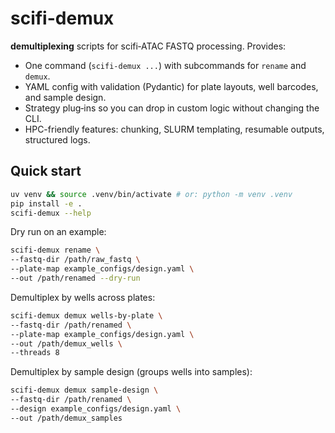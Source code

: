 # scifi-demux

**demultiplexing** scripts for scifi‑ATAC FASTQ processing. Provides:

- One command (`scifi-demux ...`) with subcommands for `rename` and `demux`.
- YAML config with validation (Pydantic) for plate layouts, well barcodes, and sample design.
- Strategy plug‑ins so you can drop in custom logic without changing the CLI.
- HPC-friendly features: chunking, SLURM templating, resumable outputs, structured logs.


## Quick start

```bash
uv venv && source .venv/bin/activate # or: python -m venv .venv
pip install -e .
scifi-demux --help
```

Dry run on an example:

```bash
scifi-demux rename \
--fastq-dir /path/raw_fastq \
--plate-map example_configs/design.yaml \
--out /path/renamed --dry-run
```

Demultiplex by wells across plates:

```bash
scifi-demux demux wells-by-plate \
--fastq-dir /path/renamed \
--plate-map example_configs/design.yaml \
--out /path/demux_wells \
--threads 8
```

Demultiplex by sample design (groups wells into samples):

```bash
scifi-demux demux sample-design \
--fastq-dir /path/renamed \
--design example_configs/design.yaml \
--out /path/demux_samples
```
